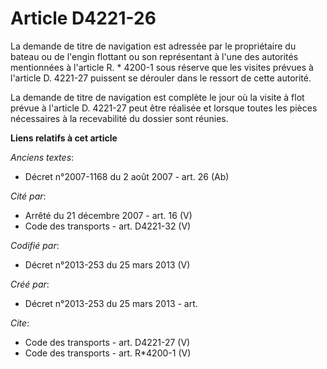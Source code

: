 # Article D4221-26

La demande de titre de navigation est adressée par le propriétaire du bateau ou de l'engin flottant ou son représentant à
l'une des autorités mentionnées à l'article R. * 4200-1 sous réserve que les visites prévues à l'article D. 4221-27 puissent
se dérouler dans le ressort de cette autorité. 

La demande de titre de navigation est complète le jour où la visite à flot prévue à l'article D. 4221-27 peut être réalisée
et lorsque toutes les pièces nécessaires à la recevabilité du dossier sont réunies.

**Liens relatifs à cet article**

_Anciens textes_:

  - Décret n°2007-1168 du 2 août 2007 - art. 26 (Ab)

_Cité par_:

  - Arrêté du 21 décembre 2007 - art. 16 (V)
  - Code des transports - art. D4221-32 (V)

_Codifié par_:

  - Décret n°2013-253 du 25 mars 2013 (V)

_Créé par_:

  - Décret n°2013-253 du 25 mars 2013 - art.

_Cite_:

  - Code des transports - art. D4221-27 (V)
  - Code des transports - art. R*4200-1 (V)
